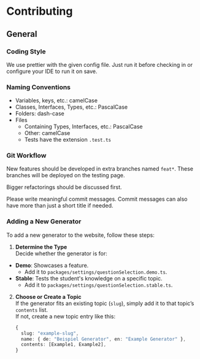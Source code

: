 # Contributing

## General

### Coding Style

We use prettier with the given config file. Just run it before checking in or configure your IDE to run it on save.

### Naming Conventions

- Variables, keys, etc.: camelCase
- Classes, Interfaces, Types, etc.: PascalCase
- Folders: dash-case
- Files
  - Containing Types, Interfaces, etc.: PascalCase
  - Other: camelCase
  - Tests have the extension `.test.ts`

### Git Workflow

New features should be developed in extra branches named `feat*`. These branches will be deployed on the testing page.

Bigger refactorings should be discussed first.

Please write meaningful commit messages. Commit messages can also have more than just a short title if needed.

### Adding a New Generator

To add a new generator to the website, follow these steps:

1. **Determine the Type**  
   Decide whether the generator is for:

- **Demo**: Showcases a feature.
  - Add it to `packages/settings/questionSelection.demo.ts`.
- **Stable**: Tests the student's knowledge on a specific topic.
  - Add it to `packages/settings/questionSelection.stable.ts`.

2. **Choose or Create a Topic**  
   If the generator fits an existing topic (`slug`), simply add it to that topic’s `contents` list.  
   If not, create a new topic entry like this:

   ```typescript
   {
     slug: "example-slug",
     name: { de: "Beispiel Generator", en: "Example Generator" },
     contents: [Example1, Example2],
   }
   ```
